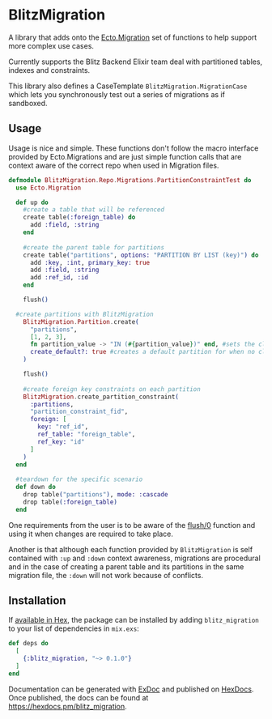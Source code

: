 # BlitzMigration

A library that adds onto the [Ecto.Migration](https://hexdocs.pm/ecto_sql/Ecto.Migration.html) 
set of functions to help support more complex use cases.

Currently supports the Blitz Backend Elixir team deal with partitioned tables, indexes and constraints.

This library also defines a CaseTemplate `BlitzMigration.MigrationCase` which lets you synchronously test out 
a series of migrations as if sandboxed.

## Usage

Usage is nice and simple. These functions don't follow the macro interface provided by Ecto.Migrations
and are just simple function calls that are context aware of the correct repo when used in Migration files.

```elixir
defmodule BlitzMigration.Repo.Migrations.PartitionConstraintTest do
  use Ecto.Migration

  def up do
    #create a table that will be referenced
    create table(:foreign_table) do
      add :field, :string
    end
  
    #create the parent table for partitions
    create table("partitions", options: "PARTITION BY LIST (key)") do
      add :key, :int, primary_key: true
      add :field, :string
      add :ref_id, :id
    end

    flush()

  #create partitions with BlitzMigration
    BlitzMigration.Partition.create(
      "partitions", 
      [1, 2, 3], 
      fn partition_value -> "IN (#{partition_value})" end, #sets the clause for the partition
      create_default?: true #creates a default partition for when no clauses match
    )

    flush()
  
    #create foreign key constraints on each partition
    BlitzMigration.create_partition_constraint(
      :partitions,
      "partition_constraint_fid",
      foreign: [
        key: "ref_id",
        ref_table: "foreign_table",
        ref_key: "id"
      ]
    )
  end
  
  #teardown for the specific scenario
  def down do
    drop table("partitions"), mode: :cascade
    drop table(:foreign_table)
  end
```

One requirements from the user is to be aware of the [flush/0](https://hexdocs.pm/ecto_sql/Ecto.Migration.html#flush/0) 
function and using it when changes are required to take place.

Another is that although each function provided by `BlitzMigration` is self contained with `:up` and `:down` context awareness, 
migrations are procedural and in the case of creating a parent table and its partitions in the same migration file, the `:down` will not 
work because of conflicts.

## Installation

If [available in Hex](https://hex.pm/docs/publish), the package can be installed
by adding `blitz_migration` to your list of dependencies in `mix.exs`:

```elixir
def deps do
  [
    {:blitz_migration, "~> 0.1.0"}
  ]
end
```

Documentation can be generated with [ExDoc](https://github.com/elixir-lang/ex_doc)
and published on [HexDocs](https://hexdocs.pm). Once published, the docs can
be found at <https://hexdocs.pm/blitz_migration>.

